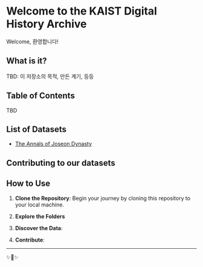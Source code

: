 # Welcome to the KAIST Digital History Archive

<!-- 환영사 만들기 -->
Welcome, 환영합니다!

## What is it?

<!-- About 만들기 -->
TBD: 이 저장소의 목적, 만든 계기, 등등


## Table of Contents
<!-- 목차 만들기 -->
TBD

## List of Datasets
 - [The Annals of Joseon Dynasty](./data/01ajd/README.md)

## Contributing to our datasets
<!-- 이 저장소에 기여하는 방법 -->

## How to Use
1. **Clone the Repository**: Begin your journey by cloning this repository to your local machine.

2. **Explore the Folders**

3. **Discover the Data**: 

4. **Contribute**:

---

✨🌟✨
